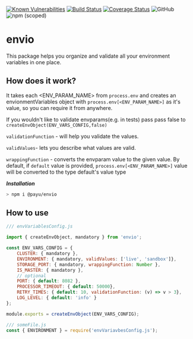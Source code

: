 [![Known Vulnerabilities](https://snyk.io/test/github/PayU/envio/badge.svg?targetFile=package.json)](https://snyk.io/test/github/PayU/envio?targetFile=package.json)
[![Build Status](https://travis-ci.com/PayU/envio.svg?branch=master)](https://travis-ci.com/PayU/envio)
[![Coverage Status](https://coveralls.io/repos/github/PayU/envio/badge.svg?branch=master)](https://coveralls.io/github/PayU/envio?branch=master)
![GitHub](https://img.shields.io/github/license/PayU/envio)
![npm (scoped)](https://img.shields.io/npm/v/@yuri.abaev/envio)
# envio
This package helps you organize and validate all your environment variables in one place.

## How does it work?
It takes each <ENV_PARAM_NAME> from `process.env` and creates an envionmentVariables object with `process.env[<ENV_PARAM_NAME>]`
as it's value, so you can require it from anywhere.

If you wouldn't like to validate envparams(e.g. in tests) pass pass false to 
```createEnvObject(ENV_VARS_CONFIG,false)```

`validationFunction` - will help you validate the values.

`validValues`- lets you describe what values are valid. 

`wrappingFunction` - converts the envparam value to the given value. By default,
if `default` value is provided, `process.env[<ENV_PARAM_NAME>]` value will be converted to the type default's value type
 
 
***Installation***
```bash
> npm i @payu/envio
``` 
 
## How to use

```javascript
/// envVariablesConfig.js

import { createEnvObject, mandatory } from 'envio';

const ENV_VARS_CONFIG = {
    CLUSTER: { mandatory },
    ENVIRONMENT: { mandatory, validValues: ['live', 'sandbox']},
    STORAGE_PORT: { mandatory, wrappingFunction: Number },
    IS_MASTER: { mandatory },
    // optional
    PORT: { default: 8082 },
    PROCESSOR_TIMEOUT: { default: 50000},
    RETRY_TIMES: { default: 10, validationFunction: (v) => v > 3},
    LOG_LEVEL: { default: 'info' }
};

module.exports = createEnvObject(ENV_VARS_CONFIG);
```

```javascript
/// someFile.js
const { ENVIRONMENT } = require('envVariavbesConfig.js');

```
